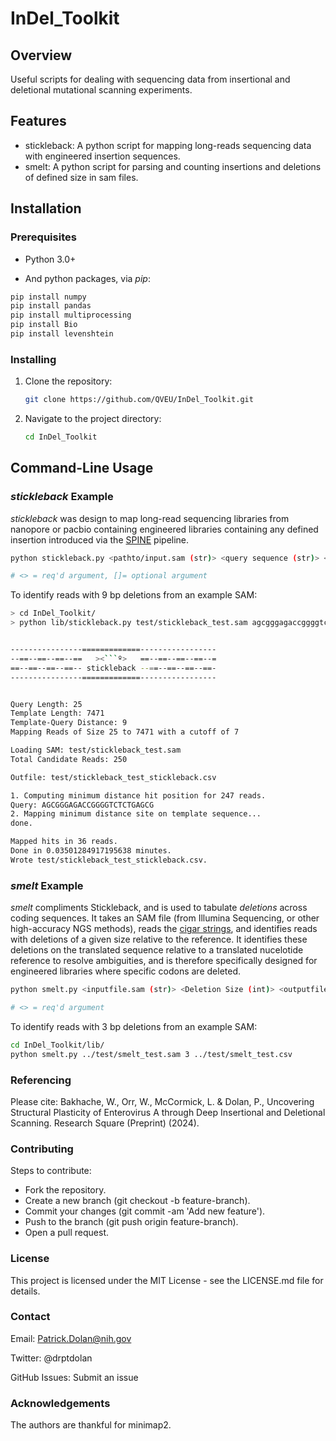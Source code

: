 # InDel_Toolkit

## Overview

Useful scripts for dealing with sequencing data from insertional and deletional mutational scanning experiments. 

## Features

- stickleback: A python script for mapping long-reads sequencing data with engineered insertion sequences.
- smelt: A python script for parsing and counting insertions and deletions of defined size in sam files. 

## Installation

### Prerequisites

- Python 3.0+

- And python packages, via *pip*:
  
```bash
pip install numpy
pip install pandas
pip install multiprocessing
pip install Bio
pip install levenshtein
```

### Installing

1. Clone the repository:
    ```bash
    git clone https://github.com/QVEU/InDel_Toolkit.git
    ```
2. Navigate to the project directory:
    ```bash
    cd InDel_Toolkit
    ```
    
## Command-Line Usage

### *stickleback* Example

*stickleback* was design to map long-read sequencing libraries from nanopore or pacbio containing engineered libraries containing any defined insertion introduced via the [SPINE](https://academic.oup.com/nar/article/48/2/e11/5634037) pipeline.

```bash
python stickleback.py <pathto/input.sam (str)> <query sequence (str)> </path/to/templateFasta (str)> [Min Read Length (int)] [Max Read Length (int)]

# <> = req'd argument, []= optional argument

```

To identify reads with 9 bp deletions from an example SAM:

```bash
> cd InDel_Toolkit/
> python lib/stickleback.py test/stickleback_test.sam agcgggagaccggggtctctgagcg lib/templates/puc19-ev71-twtainan1998_4643-bsmbi-and-bsai-free-deleted-1-annotations-1-7471.fasta 


----------------=============-----------------
--==--==--==--==   ><```º>   ==--==--==--==--=
==--==--==--==-- stickleback --==--==--==--==-
----------------=============-----------------


Query Length: 25
Template Length: 7471
Template-Query Distance: 9
Mapping Reads of Size 25 to 7471 with a cutoff of 7

Loading SAM: test/stickleback_test.sam
Total Candidate Reads: 250

Outfile: test/stickleback_test_stickleback.csv

1. Computing minimum distance hit position for 247 reads.
Query: AGCGGGAGACCGGGGTCTCTGAGCG
2. Mapping minimum distance site on template sequence...
done.

Mapped hits in 36 reads.
Done in 0.03501284917195638 minutes.
Wrote test/stickleback_test_stickleback.csv.

```

### *smelt* Example

*smelt* compliments Stickleback, and is used to tabulate *deletions* across coding sequences. It takes an SAM file (from Illumina Sequencing, or other high-accuracy NGS methods), reads the [cigar strings](https://jef.works/blog/2017/03/28/CIGAR-strings-for-dummies/), and identifies reads with deletions of a given size relative to the reference. It identifies these deletions on the translated sequence relative to a translated nucelotide reference to resolve ambiguities, and is therefore specifically designed for engineered libraries where specific codons are deleted. 

```bash
python smelt.py <inputfile.sam (str)> <Deletion Size (int)> <outputfile.csv (str)>

# <> = req'd argument

```

To identify reads with 3 bp deletions from an example SAM:

```bash
cd InDel_Toolkit/lib/
python smelt.py ../test/smelt_test.sam 3 ../test/smelt_test.csv
```

### Referencing
Please cite: Bakhache, W., Orr, W., McCormick, L. & Dolan, P., Uncovering Structural Plasticity of Enterovirus A through Deep Insertional and Deletional Scanning. Research Square (Preprint) (2024).

### Contributing

Steps to contribute: 

- Fork the repository.
- Create a new branch (git checkout -b feature-branch).
- Commit your changes (git commit -am 'Add new feature').
- Push to the branch (git push origin feature-branch).
- Open a pull request.

### License

This project is licensed under the MIT License - see the LICENSE.md file for details.

### Contact

Email: Patrick.Dolan@nih.gov

Twitter: @drptdolan

GitHub Issues: Submit an issue

### Acknowledgements

The authors are thankful for minimap2.
